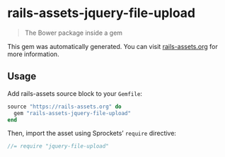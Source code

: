 # rails-assets-jquery-file-upload

> The Bower package inside a gem

This gem was automatically generated. You can visit [rails-assets.org](https://rails-assets.org) for more information.

## Usage

Add rails-assets source block to your `Gemfile`:

```ruby
source "https://rails-assets.org" do
  gem "rails-assets-jquery-file-upload"
end

```

Then, import the asset using Sprockets’ `require` directive:

```js
//= require "jquery-file-upload"
```
